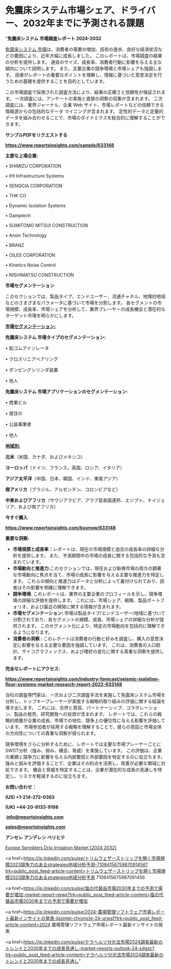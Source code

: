 # 免震床システム市場シェア、ドライバー、2032年までに予測される課題

"<strong>免震床システム 市場調査レポート 2024-2032</strong>

<a href=https://www.reportsinsights.com/sample/633148>免震床システム 市場</a>は、消費者の需要の増加、技術の進歩、良好な経済状況などの要因により、近年大幅に成長しました。 このレポートは、市場調査の結果の分析を提供します。 通貨のサイズ、成長率、消費者行動に影響を与える主な傾向について説明します。 また、主要企業の競争環境と市場シェアも強調します。 読者がレポートの重要なポイントを理解し、情報に基づいた意思決定を行うための基礎を提供することを目的としています。

この市場調査で採用された調査方法により、結果の正確さと信頼性が保証されます。 一次調査には、アンケートの実施と直接の洞察の収集が含まれます。 二次調査には、業界ジャーナル、企業 Web サイト、市場レポートなどの信頼できる情報源からの包括的なデータ マイニングが含まれます。 定性的データと定量的データを組み合わせることで、市場のダイナミクスを総合的に理解することができます。

<strong><b>サンプルPDFをリクエストする</b></strong>

<a href=https://www.reportsinsights.com/sample/633148><strong><u>https://www.reportsinsights.com/sample/633148</u></strong></a>

<strong>主要な上場企業:</strong>

• SHIMIZU CORPORATION

• IHI Infrastructure Systems

• SENQCIA CORPORATION

• THK CO

• Dynamic Isolation Systems

• Damptech

• SUMITOMO MITSUI CONSTRUCTION

• Ansin Technology

• BRANZ

• OILES CORPORATION

• Kinetics Noise Control

• NISHIMATSU CONSTRUCTION

<strong>市場セグメンテーション</strong>

このセクションでは、製品タイプ、エンドユーザー、流通チャネル、地理的地域などのさまざまなパラメータに基づいて市場を分割します。 各セグメントの市場規模、成長率、市場シェアを分析して、業界プレーヤーの成長機会と潜在的なターゲット市場を明らかにします。

<strong><u>市場セグメンテーション</u></strong><strong><u>:</u></strong>

<strong>免震床システム 市場タイプのセグメンテーション:</strong>

• 鉛ゴムアイソレータ

• クロスリニアベアリング

• ダンピングシリンダ装置

• 他人

<strong>免震床システム 市場アプリケーションのセグメンテーション:</strong>

• 商業ビル

• 居住の

• 公益事業者

• 他人

<strong><u>地域別</u></strong><strong><u>:</u></strong>

<strong>北米</strong>（米国、カナダ、およびメキシコ）

<strong>ヨーロッパ</strong>（ドイツ、フランス、英国、ロシア、イタリア）

<strong>アジア太平洋</strong>（中国、日本、韓国、インド、東南アジア）

<strong>南アメリカ</strong>（ブラジル、アルゼンチン、コロンビアなど）

<strong>中東およびアフリカ</strong>（サウジアラビア、アラブ首長国連邦、エジプト、ナイジェリア、および南アフリカ）

<strong>今すぐ購入</strong>

<a href=https://www.reportsinsights.com/buynow/633148><strong><u>https://www.reportsinsights.com/buynow/633148</u></strong></a>

<strong>重要な洞察:</strong>
<ul>
  <li><strong>市場規模と成長率：</strong>レポートは、現在の市場規模と過去の成長率の詳細な分析を提供します。 また、予測期間中の市場の成長に関する包括的な予測も含まれています。</li>
  <li><strong>市場動向と推進力:</strong>このセクションでは、現在および新興市場の両方の顕著な市場動向に焦点を当て、市場の成長に影響を与える主要な推進力を特定します。 これらの傾向と推進力はデータと分析によって裏付けられており、読者はその影響を明確に理解できます。</li>
  <li><strong>競争環境</strong>: このレポートは、業界の主要企業のプロフィールを示し、競争環境の詳細な評価を提供します。 これには、市場シェア、戦略、製品ポートフォリオ、および最近の開発に関する情報が含まれます。</li>
  <li><strong>市場セグメンテーション: </strong>市場は製品タイプ/エンドユーザー/地域に基づいて分割されており、各セグメントの規模、成長、市場シェアの詳細な分析が提供されます。 このセグメント化により、特定の市場動向を包括的に理解できるようになります。</li>
  <li><strong>消費者の洞察 : </strong>このレポートは消費者の行動と好みを調査し、購入の意思決定に影響を与える主要な要因を強調しています。 これは、消費者の人口統計、サイコグラフィックス、および嗜好の変化に関する貴重な洞察を提供します。</li>
</ul>
<strong>完全なレポートにアクセス:</strong>

<a href=https://www.reportsinsights.com/industry-forecast/seismic-isolation-floor-systems-market-research-report-2022-633148><strong><u><b>https://www.reportsinsights.com/industry-forecast/seismic-isolation-floor-systems-market-research-report-2022-633148</b></u></strong></a>

当社の調査専門家は、一次および二次調査手法を実施して免震床システム市場を分析し、トップキープレーヤーが実施する戦略的取り組みの評価に関する結論を導き出します。 これには、合併と買収、パートナーシップ、コラボレーション、製品の発売、研究開発への投資が含まれます。 レポートでは、これらの戦略的措置が企業の成長、市場での地位、競争上の優位性に与える影響を評価しています。 市場参加者が採用する戦略を理解することで、彼らの意図と市場全体の方向性についての貴重な洞察が得られます。

競争環境をさらに分析するために、レポートでは主要な市場プレーヤーごとにSWOT分析（強み、弱み、機会、脅威）を実施しています。 この評価は、企業の業績と競争力に影響を与える内部要因と外部要因を特定するのに役立ちます。 強みと弱みを評価することで、企業はその利点を活用し、改善が必要な領域に対処できます。 機会と脅威を特定することは、企業が潜在的な成長の見通しを特定し、リスクを軽減するのに役立ちます。

<strong>お問い合わせ：</strong>

<strong>(US) +1-214-272-0393</strong>

<strong>(UK) +44-20-8133-9198</strong>

<strong> </strong><a href=info@reportsinsights.com><strong><u>info@reportsinsights.com</u></strong></a>

<a href=sales@reportsinsights.com><strong><u>sales@reportsinsights.com</u></strong></a>

<strong>アンセレ アンデレン ベリヒテ</strong>

<a href=https://www.linkedin.com/pulse/europe-sprinklers-drip-irrigation-market-latest-trends-ecqef/>Europe Sprinklers Drip Irrigation Market [2024 2032]</a>

<a href=https://jp.linkedin.com/pulse/トリムウェザーストリップを開く市場規模2023競争力のあるstrategies地域分析予測-7108415675987091456?trk=public_post_feed-article-content>トリムウェザーストリップを開く市場規模2023競争力のあるstrategies地域分析予測 7108415675987091456</a>

<a href=https://jp.linkedin.com/pulse/塩の代替品市場2030年までの予測で需要が増加-market-report-news?trk=public_post_feed-article-content>塩の代替品市場2030年までの予測で需要が増加</a>

<a href=https://jp.linkedin.com/pulse/2024-農場管理ソフトウェア市場レポート最新インサイトの発表-bizintel-chronicle-24-urwsf?trk=public_post_feed-article-content>2024 農場管理ソフトウェア市場レポート最新インサイトの発表</a>

<a href=https://jp.linkedin.com/pulse/テラヘルツ分光法市場2024調査最新のトレンドと2030年までの成長見通し-market-reports-outlook-24-sdgzc?trk=public_post_feed-article-content>テラヘルツ分光法市場2024調査最新のトレンドと2030年までの成長見通し</a>"
